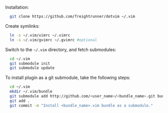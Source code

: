 Installation:

```bash
  git clone https://github.com/freightrunner/dotvim ~/.vim
````

Create symlinks:

```bash
  ln -s ~/.vim/vimrc ~/.vimrc
  ln -s ~/.vim/gvimrc ~/.gvimrc #optional
````

Switch to the `~/.vim` directory, and fetch submodules:

```bash
  cd ~/.vim
  git submodule init
  git submodule update
````


To install plugin as a git submodule, take the following steps:
```bash
  cd ~/.vim
  mkdir ~/.vim/bundle
  git submodule add http://github.com/<user_name>/<bundle_name>.git bundle/<bundle_name>
  git add .
  git commit -m "Install <bundle_name>.vim bundle as a submodule."
````

